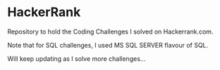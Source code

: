 # HackerRank

Repository to hold the Coding Challenges I solved on Hackerrank.com.

Note that for SQL challenges, I used MS SQL SERVER flavour of SQL.

Will keep updating as I solve more challenges...
